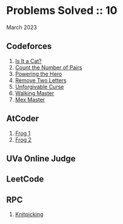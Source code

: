 # Problems Solved :: 10
March 2023

Codeforces
-----------------
1. [Is It a Cat?](https://codeforces.com/contest/1800/problem/A)
1. [Count the Number of Pairs](https://codeforces.com/contest/1800/problem/B)
1. [Powering the Hero](https://codeforces.com/contest/1800/problem/C2)
1. [Remove Two Letters](https://codeforces.com/contest/1800/problem/D)
1. [Unforgivable Curse](https://codeforces.com/contest/1800/problem/E2)
1. [Walking Master](https://codeforces.com/contest/1806/problem/A)
1. [Mex Master](https://codeforces.com/contest/1806/problem/B)

AtCoder
-----------------
1. [Frog 1](https://atcoder.jp/contests/dp/tasks/dp_a)
1. [Frog 2](https://atcoder.jp/contests/dp/tasks/dp_b)


UVa Online Judge
-----------------


LeetCode
-----------------


RPC
-----------------
1. [Knitpicking](https://redprogramacioncompetitiva.com/contests/2023/02/team/run.php)
